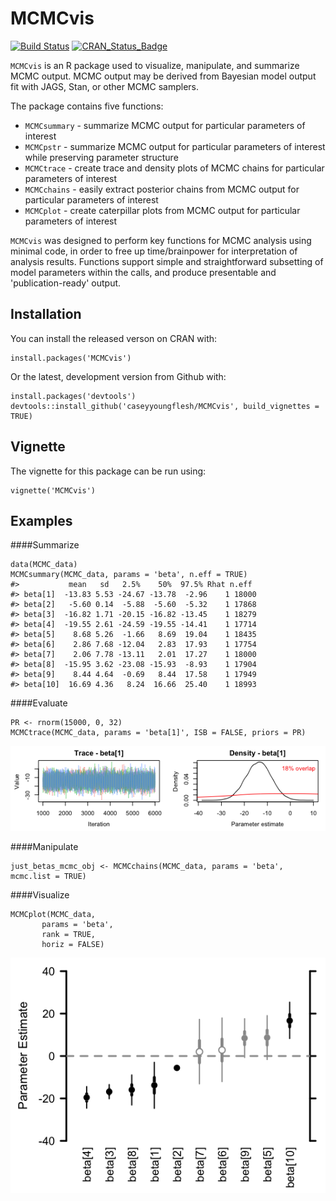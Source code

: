 MCMCvis
====

[![Build Status](https://travis-ci.org/caseyyoungflesh/MCMCvis.svg?branch=master)](https://travis-ci.org/caseyyoungflesh/MCMCvis) [![CRAN_Status_Badge](http://www.r-pkg.org/badges/version/MCMCvis)](http://cran.r-project.org/package=MCMCvis)

`MCMCvis` is an R package used to visualize, manipulate, and summarize MCMC output. MCMC output may be derived from Bayesian model output fit with JAGS, Stan, or other MCMC samplers.

The package contains five functions:

- `MCMCsummary` - summarize MCMC output for particular parameters of interest
- `MCMCpstr` - summarize MCMC output for particular parameters of interest while preserving parameter structure
- `MCMCtrace` - create trace and density plots of MCMC chains for particular parameters of interest
- `MCMCchains` - easily extract posterior chains from MCMC output for particular parameters of interest
- `MCMCplot` - create caterpillar plots from MCMC output for particular parameters of interest

`MCMCvis` was designed to perform key functions for MCMC analysis using minimal code, in order to free up time/brainpower for interpretation of analysis results. Functions support simple and straightforward subsetting of model parameters within the calls, and produce presentable and 'publication-ready' output.

Installation
------------

You can install the released verson on CRAN with:
```{r}
install.packages('MCMCvis')
```

Or the latest, development version from Github with:
```{r}
install.packages('devtools')
devtools::install_github('caseyyoungflesh/MCMCvis', build_vignettes = TRUE)
```

Vignette
--------

The vignette for this package can be run using:
```{r}
vignette('MCMCvis')
```

Examples
--------

####Summarize

```{r}
data(MCMC_data)
MCMCsummary(MCMC_data, params = 'beta', n.eff = TRUE)
#>           mean   sd   2.5%    50%  97.5% Rhat n.eff
#> beta[1]  -13.83 5.53 -24.67 -13.78  -2.96    1 18000
#> beta[2]   -5.60 0.14  -5.88  -5.60  -5.32    1 17868
#> beta[3]  -16.82 1.71 -20.15 -16.82 -13.45    1 18279
#> beta[4]  -19.55 2.61 -24.59 -19.55 -14.41    1 17714
#> beta[5]    8.68 5.26  -1.66   8.69  19.04    1 18435
#> beta[6]    2.86 7.68 -12.04   2.83  17.93    1 17754
#> beta[7]    2.06 7.78 -13.11   2.01  17.27    1 18000
#> beta[8]  -15.95 3.62 -23.08 -15.93  -8.93    1 17904
#> beta[9]    8.44 4.64  -0.69   8.44  17.58    1 17949
#> beta[10]  16.69 4.36   8.24  16.66  25.40    1 18993
```

####Evaluate

```{r}
PR <- rnorm(15000, 0, 32)
MCMCtrace(MCMC_data, params = 'beta[1]', ISB = FALSE, priors = PR)
```
![](Evaluate_ex.png)


####Manipulate

```{r}
just_betas_mcmc_obj <- MCMCchains(MCMC_data, params = 'beta', mcmc.list = TRUE)
```

####Visualize

```{r}
MCMCplot(MCMC_data, 
       params = 'beta', 
       rank = TRUE,
       horiz = FALSE)
```
![](Viz_ex.png)
